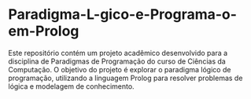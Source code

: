 # Paradigma-L-gico-e-Programa-o-em-Prolog
Este repositório contém um projeto acadêmico desenvolvido para a disciplina de Paradigmas de Programação do curso de Ciências da Computação. O objetivo do projeto é explorar o paradigma lógico de programação, utilizando a linguagem Prolog para resolver problemas de lógica e modelagem de conhecimento.
